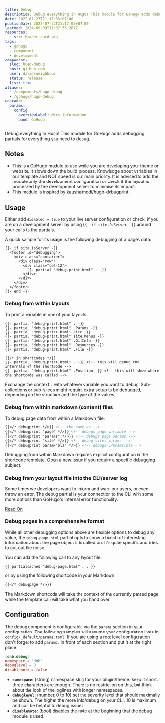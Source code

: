 ```yaml
---
title: Debug
description: Debug everything in Hugo! This module for GoHugo adds debugging partials for everything you need to debug.
date: 2022-07-27T21:17:03+07:00
publishDate: 2022-07-27T21:17:03+07:00
lastmod: 2024-09-09T11:07:33.207Z
resources:
  - src: header-card.png
tags:
  - gohugo
  - component
  - development
component:
  slug: hugo-debug
  host: github.com
  user: davidsneighbour
  status: release
  list: true
aliases:
  - /components/hugo-debug
  - /gohugo/hugo-debug
cascade:
  params:
    config:
      overviewLabel: More information
      band: GoHugo
---
```


Debug everything in Hugo! This module for GoHugo adds debugging partials for everything you need to debug.

## Notes

- This is a GoHugo module to use while you are developing your theme or website. It slows down the build process. Knowledge about variables in our template and NOT speed is our main priority. It is advised to add the module only the development configuration or check if the layout is processed by the development server to minimise its impact.
- This module is inspired by [kaushalmodi/hugo-debugprint](https://github.com/kaushalmodi/hugo-debugprint).

## Usage

Either add `disabled = true` to your live server configuration or check, if you are on a development server by using `{{- if site.IsServer -}}` around your calls to the partials.

A quick sample for its usage is the following debugging of a pages data:

```go-html-template
{{- if site.IsServer -}}
  <footer id="debugging">
    <div class="container">
      <div class="row">
        <div class="col-12">
          {{- partial "debug-print.html" . -}}
        </div>
      </div>
    </div>
  </footer>
{{- end -}}
```

### Debug from within layouts

To print a variable in one of your layouts:

```go-html-template
{{- partial "debug-print.html" . -}}
{{- partial "debug-print.html" .Params -}}
{{- partial "debug-print.html" site -}}
{{- partial "debug-print.html" site.Menus -}}
{{- partial "debug-print.html" .GitInfo -}}
{{- partial "debug-print.html" .Resources -}}
{{- partial "debug-print.html" .File -}}

{{/* in shortcodes */}}
{{- partial "debug-print.html" . -}} <!-- this will debug the internals of the shortcode -->
{{- partial "debug-print.html" .Position -}} <!-- this will show where the shortcode was called -->
```

Exchange the context `.` with whatever variable you want to debug. Sub-collections or sub-slices might require extra setup to be debugged, depending on the structure and the type of the values.

### Debug from within markdown (content) files

To debug page data from within a Markdown file:

```markdown
{{</* debugprint */>}} <!-- the same as -->
{{</* debugprint "page" */>}} <!-- debugs page variable -->
{{</* debugprint "params" */>}} <!-- debugs page params -->
{{</* debugprint "site" */>}} <!-- debug sites params -->
{{</* debugprint param="bla" */>}} <!-- debugs .Params.bla -->
```

Debugging from within Markdown requires explicit configuration in the shortcode template. [Open a new issue](https://github.com/davidsneighbour/hugo-blockify/issues) if you require a specific debugging subject.

### Debug from your layout file into the CLI/server log

Some times we developers want to inform and warn our users, or even throw an error. The debug partial is your connection to the CLI with some more options than GoHugo's internal error functionality.

[Read On](./debugging/)

### Debug pages in a comprehensive format

While all other debugging options above are flexible options to debug any value, the `debug-page.html` partial opts to show a bunch of interesting information about the page object it is called on. It's quite specific and tries to cut out the noise.

You can add the following call to any layout file:

```go-html-template
{{ partialCached "debug-page.html" . . }}
```

or by using the following shortcode in your Markdown:

```markdown
{{</* debugpage */>}}
```

The Markdown shortcode will take the context of the currently parsed page while the template call will take what you hand over.

## Configuration

The debug component is configurable via the `params` section in your configuration. The following samples will assume your configuration lives in `config/_default/params.toml`. If you are using a root level configuration don't forget to add `params.` in front of each section and put it at the right place.

```toml
[dnb.debug]
namespace = "dnb"
debuglevel = 8
disablenote = false
```

- **`namespace`:** (string) namespace slug for your plugin/theme. keep it short. three characters are enough. There is no restriction on this, but think about the look of the loglines with longer namespaces.
- **`debuglevel`:** (number, 0 to 10) set the severity level that should maximally be shown. The higher the more info/debug on your CLI. 10 is maximum and can be helpful to debug issues.
- **`disablenote`:** (bool) disables the note at the beginning that the debug module is used.
